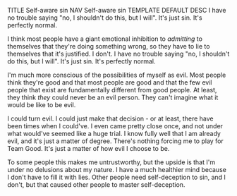 TITLE Self-aware sin
NAV Self-aware sin
TEMPLATE DEFAULT
DESC I have no trouble saying "no, I shouldn't do this, but I will". It's just sin. It's perfectly normal.

I think most people have a giant emotional inhibition to *admitting* to themselves that they're doing something wrong, so they have to lie to themselves that it's justified. I don't. I have no trouble saying "no, I shouldn't do this, but I will". It's just sin. It's perfectly normal.

I'm much more conscious of the possibilities of myself as evil. Most people think they're good and that most people are good and that the few evil people that exist are fundamentally different from good people. At least, they think *they* could never be an evil person. They can't imagine what it would be like to be evil.

I could turn evil. I could just make that decision - or at least, there have been times when I could've. I even came pretty close once, and not under what would've seemed like a huge trial. I know fully well that I am already evil, and it's just a matter of degree. There's nothing forcing me to play for Team Good. It's just a matter of how evil I choose to be.

To some people this makes me untrustworthy, but the upside is that I'm under no delusions about my nature. I have a much healthier mind because I don't have to fill it with lies. Other people need self-deception to sin, and I don't, but that caused other people to master self-deception.
